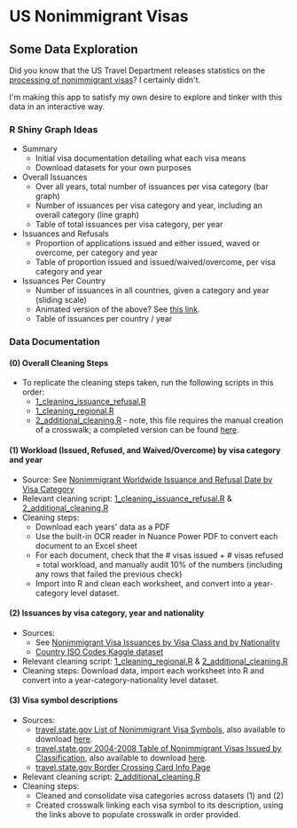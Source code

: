 # US Nonimmigrant Visas
## Some Data Exploration

Did you know that the US Travel Department releases statistics on the [processing of nonimmigrant visas](https://travel.state.gov/content/travel/en/legal/visa-law0/visa-statistics/nonimmigrant-visa-statistics.html)? I certainly didn't.

I'm making this app to satisfy my own desire to explore and tinker with this data in an interactive way.

### R Shiny Graph Ideas

* Summary
    * Initial visa documentation detailing what each visa means
    * Download datasets for your own purposes
* Overall Issuances 
    * Over all years, total number of issuances per visa category (bar graph)
    * Number of issuances per visa category and year, including an overall category (line graph)
    * Table of total issuances per visa category, per year
* Issuances and Refusals
    * Proportion of applications issued and either issued, waved or overcome, per category and year
    * Table of proportion issued and issued/waived/overcome, per visa category and year
* Issuances Per Country
    * Number of issuances in all countries, given a category and year (sliding scale)
    * Animated version of the above? See [this link](https://rstudio-pubs-static.s3.amazonaws.com/315157_73b802e0532c4ea3839f98afc0378ca1.html).
    * Table of issuances per country / year

### Data Documentation

#### (0) Overall Cleaning Steps

* To replicate the cleaning steps taken, run the following scripts in this order:
    * [1_cleaning_issuance_refusal.R](data/scripts/1_cleaning_issuance_refusal.R)
    * [1_cleaning_regional.R](data/scripts/1_cleaning_regional.R)
    * [2_additional_cleaning.R](data/scripts/2_additional_cleaning.R) - note, this file requires the manual creation of a crosswalk; a completed version can be found [here](data/output/labels.rds).

#### (1) Workload (Issued, Refused, and Waived/Overcome) by visa category and year

* Source: See [Nonimmigrant Worldwide Issuance and Refusal Date by Visa Category](https://travel.state.gov/content/travel/en/legal/visa-law0/visa-statistics/nonimmigrant-visa-statistics.html)
* Relevant cleaning script: [1_cleaning_issuance_refusal.R](data/scripts/1_cleaning_issuance_refusal.R) & [2_additional_cleaning.R](data/scripts/2_additional_cleaning.R)
* Cleaning steps:
    * Download each years' data as a PDF
    * Use the built-in OCR reader in Nuance Power PDF to convert each document to an Excel sheet
    * For each document, check that the # visas issued + # visas refused = total workload, and manually audit 10% of the numbers (including any rows that failed the previous check)
    * Import into R and clean each worksheet, and convert into a year-category level dataset.

#### (2) Issuances by visa category, year and nationality

* Sources: 
    * See [Nonimmigrant Visa Issuances by Visa Class and by Nationality](https://travel.state.gov/content/travel/en/legal/visa-law0/visa-statistics/nonimmigrant-visa-statistics.html)
    * [Country ISO Codes Kaggle dataset](https://www.kaggle.com/juanumusic/countries-iso-codes/data)
* Relevant cleaning script: [1_cleaning_regional.R](data/scripts/1_cleaning_regional.R) & [2_additional_cleaning.R](data/scripts/2_additional_cleaning.R)
* Cleaning steps: Download data, import each worksheet into R and convert into a year-category-nationality level dataset.

#### (3) Visa symbol descriptions

* Sources:
    * [travel.state.gov List of Nonimmigrant Visa Symbols](data/input/NonimmigrantVisaSymbols.pdf), also available to download [here](https://travel.state.gov/content/dam/visas/Statistics/Non-Immigrant-Statistics/MonthlyNIVIssuances/Nonimmigrant%20Visa%20Symbols.pdf).
    * [travel.state.gov 2004-2008 Table of Nonimmigrant Visas Issued by Classification](data/input/FY08-AR-TableXVIB.pdf), also available to download [here](https://travel.state.gov/content/dam/visas/Statistics/FY08-AR-TableXVI%28B%29.pdf).
    * [travel.state.gov Border Crossing Card Info Page](https://travel.state.gov/content/travel/en/us-visas/tourism-visit/border-crossing-card.html)
* Relevant cleaning script: [2_additional_cleaning.R](data/scripts/2_additional_cleaning.R)
* Cleaning steps:
    * Cleaned and consolidate visa categories across datasets (1) and (2)
    * Created crosswalk linking each visa symbol to its description, using the links above to populate crosswalk in order provided.